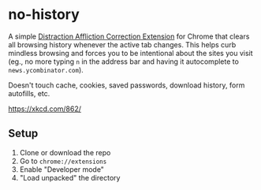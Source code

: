 # no-history

A simple [Distraction Affliction Correction Extension](https://blog.xkcd.com/2011/02/18/distraction-affliction-correction-extensio/) for Chrome that clears all browsing history whenever the active tab changes. This helps curb mindless browsing and forces you to be intentional about the sites you visit (eg., no more typing `n` in the address bar and having it autocomplete to `news.ycombinator.com`).

Doesn't touch cache, cookies, saved passwords, download history, form autofills, etc.

<https://xkcd.com/862/>

## Setup

1. Clone or download the repo
2. Go to `chrome://extensions`
3. Enable "Developer mode"
4. "Load unpacked" the directory
